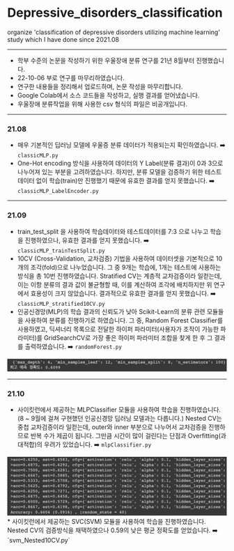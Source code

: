 # Depressive_disorders_classification
organize 'classification of depressive disorders utilizing machine learning' study which I have done since 2021.08
- - -
* 학부 수준의 논문을 작성하기 위한 우울장애 분류 연구를 21년 8월부터 진행했습니다.
* 22-10-06 부로 연구를 마무리하였습니다.
* 연구한 내용들을 정리해서 업로드하며, 논문 작성을 마무리합니다.
* Google Colab에서 소스 코드들을 작성하고, 실행 결과를 얻어냈습니다.
* 우울장애 분류작업을 위해 사용한 csv 형식의 파일은 비공개입니다.
- - -
### 21.08
* 매우 기본적인 딥러닝 모델에 우울증 분류 데이터가 적용되는지 확인하였습니다. ➡️ `classicMLP.py`
* One-Hot encoding 방식을 사용하여 데이터의 Y Label(분류 결과)이 0과 3으로 나누어져 있는 부분을 고려하였습니다. 하지만, 분류 모델을 검증하기 위한 테스트 데이터 없이 학습(train)만 진행했기 때문에 유효한 결과를 얻지 못했습니다. ➡️ `classicMLP_LabelEncoder.py`
- - -
### 21.09
* train_test_split 을 사용하여 학습데이터와 테스트데이터를 7:3 으로 나누고 학습을 진행하였으나, 유효한 결과를 얻지 못했습니다. ➡️ `classicMLP_trainTestSplit.py`
* 10CV (Cross-Validation, 교차검증) 기법을 사용하여 데이터셋을 기본적으로 10개의 조각(fold)으로 나누었습니다. 그 중 9개는 학습에, 1개는 테스트에 사용하는 방식을 총 10번 진행하였습니다. Stratified CV는 계층적 교차검증이라 일컫는데, 이는 이항 분류의 결과 값이 불균형할 때, 이를 계산하여 조각에 배치하지만 위 연구에서 효용성이 크지 않았습니다. 결과적으로 유효한 결과를 얻지 못했습니다. ➡️ `classicMLP_stratified10CV.py`
* 인공신경망(MLP)의 학습 결과의 신뢰도가 낮아 Scikit-Learn의 분류 관련 모듈들을 사용하여 분류를 진행하기로 하였습니다. 그 중, Random Forest Classifier를 사용하였고, 딕셔너리 목록으로 전달한 하이퍼 파라미터(사용자가 조작이 가능한 파라미터)를 GridSearchCV로 가장 좋은 하이퍼 파라미터 조합을 찾게 한 후 그 결과를 출력하였습니다. ➡️ `randomForest.py`
<img src="./images/randomForest.png">

- - -
### 21.10
* 사이킷런에서 제공하는 MLPClassifier 모듈을 사용하여 학습을 진행하였습니다. (8 ~ 9월에 걸쳐 구현했던 인공신경망 딥러닝 모델과는 다릅니다.) Nested CV는 중첩 교차검증이라 일컫는데, outer와 inner 부분으로 나누어서 교차검증을 진행하므로 반복 수가 제곱이 됩니다. 그만큼 시간이 많이 걸린다는 단점과 Overfitting(과대적합)의 우려가 있었습니다. ➡️ `mlpClassifier.py`
<img src="./images/mlpClassifier.png">
* 사이킷런에서 제공하는 SVC(SVM) 모듈을 사용하여 학습을 진행하였습니다. Nested CV의 검증방식을 채택하였으나 0.59의 낮은 평균 정확도를 얻었습니다. ➡️ `svm_Nested10CV.py`
